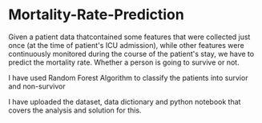 # Mortality-Rate-Prediction

Given a patient data thatcontained some features that were collected just once (at the time of patient's ICU admission), while other features were continuously monitored during the course of the patient's stay, we have to predict the mortality rate. Whether a person is going to survive or not.

I have used Random Forest Algorithm to classify the patients into survior and non-survivor

I have uploaded the dataset, data dictionary and python notebook that covers the analysis and solution for this.


